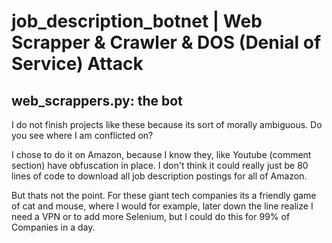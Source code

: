 # job_description_botnet | Web Scrapper & Crawler & DOS (Denial of Service) Attack

## web_scrappers.py: the bot

I do not finish projects like these because its sort of morally ambiguous. Do you see where I am conflicted on?

I chose to do it on Amazon, because I know they, like Youtube (comment section) have obfuscation in place. I don't think it could really just be 80 lines of code to download all job description postings for all of Amazon.

But thats not the point. For these giant tech companies its a friendly game of cat and mouse, where I would for example, later down the line realize I need a VPN or to add more Selenium, but I could do this for 99% of Companies in a day.

